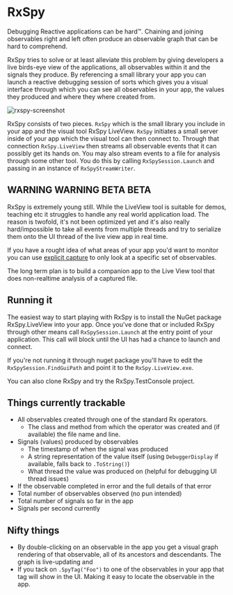 # RxSpy

Debugging Reactive applications can be hard™. Chaining and joining observables right and left often produce an observable graph that can be hard to comprehend.

RxSpy tries to solve or at least alleviate this problem by giving developers a live birds-eye view of the applications, all observables within it and the signals they produce. By referencing a small library your app you can launch a reactive debugging session of sorts which gives you a visual interface through which you can see all observables in your app, the values they produced and where they where created from.    

![rxspy-screenshot](https://f.cloud.github.com/assets/634063/2190610/ae6c0508-982d-11e3-90b3-bbb3ffbc2317.png)

RxSpy consists of two pieces. ```RxSpy``` which is the small library you include in your app and the visual tool RxSpy LiveView. ```RxSpy``` initiates a small server inside of your app which the visual tool can then connect to. Through that connection ```RxSpy.LiveView``` then streams all observable events that it can possibly get its hands on. You may also stream events to a file for analysis through some other tool. You do this by calling ```RxSpySession.Launch``` and passing in an instance of ```RxSpyStreamWriter```.

## WARNING WARNING BETA BETA

RxSpy is extremely young still. While the LiveView tool is suitable for demos, teaching etc it struggles to handle any real world application load. The reason is twofold, it's not been optimized yet and it's also really hard/impossible to take all events from multiple threads and try to serialize them onto the UI thread of the live view app in real time.

If you have a rought idea of what areas of your app you'd want to monitor you can use [explicit capture](https://github.com/niik/RxSpy/pull/24) to only look at a specific set of observables.

The long term plan is to build a companion app to the Live View tool that does non-realtime analysis of a captured file.

## Running it

The easiest way to start playing with RxSpy is to install the NuGet package RxSpy.LiveView into your app. Once you've done that or included RxSpy through other means call ```RxSpySession.Launch``` at the entry point of your application. This call will block until the UI has had a chance to launch and connect.

If you're not running it through nuget package you'll have to edit the ```RxSpySession.FindGuiPath``` and point it to the ```RxSpy.LiveView.exe```.

You can also clone RxSpy and try the RxSpy.TestConsole project.

## Things currently trackable

 - All observables created through one of the standard Rx operators.
   - The class and method from which the operator was created and (if available) the file name and line.   
 - Signals (values) produced by observables
   - The timestamp of when the signal was produced
   - A string representation of the value itself (using ```DebuggerDisplay``` if available, falls back to ```.ToString()```)
   - What thread the value was produced on (helpful for debugging UI thread issues)
 - If the observable completed in error and the full details of that error
 - Total number of observables observed (no pun intended)
 - Total number of signals so far in the app
 - Signals per second currently

## Nifty things

 - By double-clicking on an observable in the app you get a visual graph rendering of that observable, all of its ancestors and descendants. The graph is live-updating and 
 - If you tack on ```.SpyTag("Foo")``` to one of the observables in your app that tag will show in the UI. Making it easy to locate the observable in the app.
